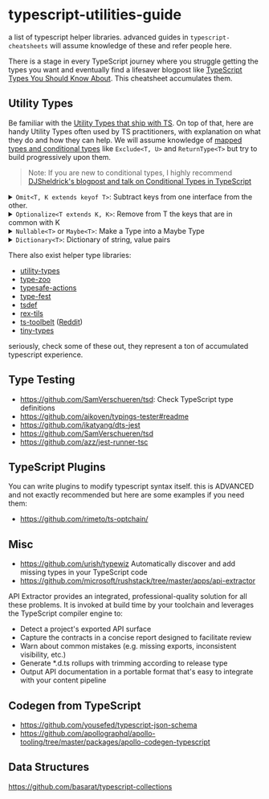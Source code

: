 # typescript-utilities-guide

a list of typescript helper libraries. advanced guides in `typescript-cheatsheets` will assume knowledge of these and refer people here.

There is a stage in every TypeScript journey where you struggle getting the types you want and eventually find a lifesaver blogpost like [TypeScript Types You Should Know About](https://xpbytes.com/articles/types-you-should-know-about-typescript/). This cheatsheet accumulates them.

## Utility Types

Be familiar with the [Utility Types that ship with TS](https://codewithstyle.info/Comprehensive-list-of-useful-built-in-types-in-TypeScript/). On top of that, here are handy Utility Types often used by TS practitioners, with explanation on what they do and how they can help. We will assume knowledge of [mapped types and conditional types](https://mariusschulz.com/blog/series/typescript-evolution) like `Exclude<T, U>` and `ReturnType<T>` but try to build progressively upon them.

> Note: If you are new to conditional types, I highly recommend [DJSheldrick's blogpost and talk on Conditional Types in TypeScript](https://artsy.github.io/blog/2018/11/21/conditional-types-in-typescript/)

<details>
  <summary>
    <code>Omit&lt;T, K extends keyof T&gt;</code>: Subtract keys from one interface from the other.
  </summary>
  
```ts
/**
 * Subtract keys from one interface from the other.
 *
 * @example
 * interface One { one: string }
 * interface Three { one: string, two: string }
 *
 * type Two = Omit<Three, keyof One>;
 *
 * // The type of Two will be
 * interface Two { two: string }
 */
type Omit<T, K extends keyof T> = Pick<T, Exclude<keyof T, K>>;
```

You can also supply string literals to omit:

```ts
type SettingsPageProps = Omit<
  ServerConfig,
  "immutableSetting1" | "invisibleSetting2"
>;
```

</details>

<details>
  <summary>
    <code>Optionalize&lt;T extends K, K&gt;</code>: Remove from T the keys that are in common with K
  </summary>
  
```ts
/**
 * Remove from T the keys that are in common with K
 */
type Optionalize<T extends K, K> = Omit<T, keyof K>;
```
  
  An example usage is in our HOC section below.
  
</details>
<details>
  <summary>
    <code>Nullable&lt;T&gt;</code> or <code>Maybe&lt;T&gt;</code>: Make a Type into a Maybe Type
  </summary>
  
```ts
/**
 * Make a Type into a Maybe Type
 */
type Nullable<T> = T | null
type Maybe<T> = T | undefined
```

Your choice of `null` or `undefined` depends on your approach toward missing values. Some folks feel strongly one way or the other.

</details>
<details>
  <summary>
    <code>Dictionary&lt;T&gt;</code>: Dictionary of string, value pairs
  </summary>
  
```ts
/**
 * Dictionary of string, value pairs
 */
type Dictionary<T> = { [key: string]: T }
```

`[key: string]` is a very handy trick in general. You can also modify dictionary fields with [Readonly](https://www.typescriptlang.org/docs/handbook/release-notes/typescript-2-8.html) or make them optional or Omit them, etc.

</details>

There also exist helper type libraries:

- [utility-types](https://github.com/piotrwitek/utility-types)
- [type-zoo](https://github.com/pelotom/type-zoo)
- [typesafe-actions](https://github.com/piotrwitek/typesafe-actions)
- [type-fest](https://github.com/sindresorhus/type-fest)
- [tsdef](https://github.com/joonhocho/tsdef)
- [rex-tils](https://github.com/Hotell/rex-tils)
- [ts-toolbelt](https://github.com/pirix-gh/ts-toolbelt) ([Reddit](https://www.reddit.com/r/typescript/comments/c2nq7k/higher_type_safety_for_typescript_with_tstoolbelt/))
- [tiny-types](https://github.com/jan-molak/tiny-types)

seriously, check some of these out, they represent a ton of accumulated typescript experience.

## Type Testing

- https://github.com/SamVerschueren/tsd: Check TypeScript type definitions
- https://github.com/aikoven/typings-tester#readme
- https://github.com/ikatyang/dts-jest
- https://github.com/SamVerschueren/tsd
- https://github.com/azz/jest-runner-tsc

## TypeScript Plugins

You can write plugins to modify typescript syntax itself. this is ADVANCED and not exactly recommended but here are some examples if you need them:

- https://github.com/rimeto/ts-optchain/

## Misc

- https://github.com/urish/typewiz Automatically discover and add missing types in your TypeScript code
- https://github.com/microsoft/rushstack/tree/master/apps/api-extractor

API Extractor provides an integrated, professional-quality solution for all these problems. It is invoked at build time by your toolchain and leverages the TypeScript compiler engine to:

- Detect a project's exported API surface
- Capture the contracts in a concise report designed to facilitate review
- Warn about common mistakes (e.g. missing exports, inconsistent visibility, etc.)
- Generate \*.d.ts rollups with trimming according to release type
- Output API documentation in a portable format that's easy to integrate with your content pipeline

## Codegen from TypeScript

- https://github.com/yousefed/typescript-json-schema
- https://github.com/apollographql/apollo-tooling/tree/master/packages/apollo-codegen-typescript

## Data Structures

https://github.com/basarat/typescript-collections
